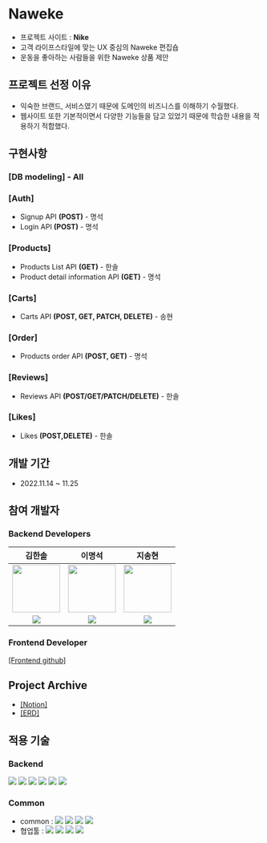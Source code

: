 # Naweke

- 프로젝트 사이트 : **Nike**
- 고객 라이프스타일에 맞는 UX 중심의 Naweke 편집숍
- 운동을 좋아하는 사람들을 위한 Naweke 상품 제안

## 프로젝트 선정 이유

- 익숙한 브랜드, 서비스였기 때문에 도메인의 비즈니스를 이해하기 수월했다.
- 웹사이트 또한 기본적이면서 다양한 기능들을 담고 있었기 때문에 학습한 내용을 적용하기 적합했다.

## 구현사항

### [DB modeling] - All

### [Auth]

- Signup API **(POST)** - 명석
- Login API **(POST)** - 명석

### [Products]

- Products List API **(GET)** - 한솔
- Product detail information API **(GET)** - 명석

### [Carts]

- Carts API **(POST, GET, PATCH, DELETE)** - 송현

### [Order]

- Products order API **(POST, GET)** - 명석

### [Reviews]

- Reviews API **(POST/GET/PATCH/DELETE)** - 한솔

### [Likes]

- Likes **(POST,DELETE)** - 한솔

## 개발 기간

- 2022.11.14 ~ 11.25

## 참여 개발자

### Backend Developers

|                                                                            김한솔                                                                             |                                                                            이명석                                                                            |                                                                          지송현                                                                          |
| :-----------------------------------------------------------------------------------------------------------------------------------------------------------: | :----------------------------------------------------------------------------------------------------------------------------------------------------------: | :------------------------------------------------------------------------------------------------------------------------------------------------------: |
|                                              <img width="95px" height="95px" src="https://github.com/account"/>                                               |        <img width="95px" height="95px" src="https://avatars.githubusercontent.com/u/109528794?s=400&u=e3f612ca7399a242d46da3bbe5bb344a1a43746b&v=4"/>        |                                                         <img width="95px" height="95px" src="https://avatars.githubusercontent.com/u/97298721?v=4"/>                                                         |
| [<img src="https://img.shields.io/badge/GitHub-181717?style=for-the-badge&logo=GitHub&logoColor=white"/>](https://github.com/lukas0306/39-1st-naweke-backend) | [<img src="https://img.shields.io/badge/GitHub-181717?style=for-the-badge&logo=GitHub&logoColor=white"/>](https://github.com/myeongseoklee?tab=repositories) | [<img src="https://img.shields.io/badge/GitHub-181717?style=for-the-badge&logo=GitHub&logoColor=white"/>](https://github.com/applleeee?tab=repositories) |

### Frontend Developer

[[Frontend github]](https://github.com/wecode-bootcamp-korea/39-1st-naweke-frontend)

## Project Archive

- [[Notion]](https://www.notion.so/Naweke-8802cf13ce31405ab7ed6362b5ab6a3f)
- [[ERD]](https://dbdiagram.io/d/63737ce0c9abfc611172c8eb)

## 적용 기술

### Backend

<img src="https://img.shields.io/badge/javascript-F7DF1E?style=for-the-badge&logo=javascript&logoColor=white"/> <img src="https://img.shields.io/badge/node.js-339933?style=for-the-badge&logo=node.js&logoColor=white"/> <img src="https://img.shields.io/badge/express-000000?style=for-the-badge&logo=express&logoColor=white"/> <img src="https://img.shields.io/badge/mysql-4479A1?style=for-the-badge&logo=mysql&logoColor=white"/> <img src="https://img.shields.io/badge/amazon ec2-ff9900?style=for-the-badge&logo=amazon ec2&logoColor=white"/> <img src="https://img.shields.io/badge/amazon rds-527fff?style=for-the-badge&logo=amazon ec2&logoColor=white"/>

### Common

- common : <img src="https://img.shields.io/badge/Git-F05032?style=flat&logo=Git&logoColor=white"/> <img src="https://img.shields.io/badge/GitHub-181717?style=flat&logo=GitHub&logoColor=white"/> <img src="https://img.shields.io/badge/AWS-232F3E?style=flat&logo=AmazonAWS&logoColor=white"/> <img src="https://img.shields.io/badge/Prettier-F7B93E?style=flat&logo=prettier&logoColor=white"/>
- 협업툴 : <img src="https://img.shields.io/badge/Notion-000000?style=flat&logo=Notion&logoColor=white"/> <img src="https://img.shields.io/badge/Slack-4A154B?style=flat&logo=Slack&logoColor=white"/> <img src="https://img.shields.io/badge/Trello-0052CC?style=flat&logo=Trello&logoColor=white"/> <img src="https://img.shields.io/badge/PostMan-FF6C37?style=flat&logo=PostMan&logoColor=white"/>
